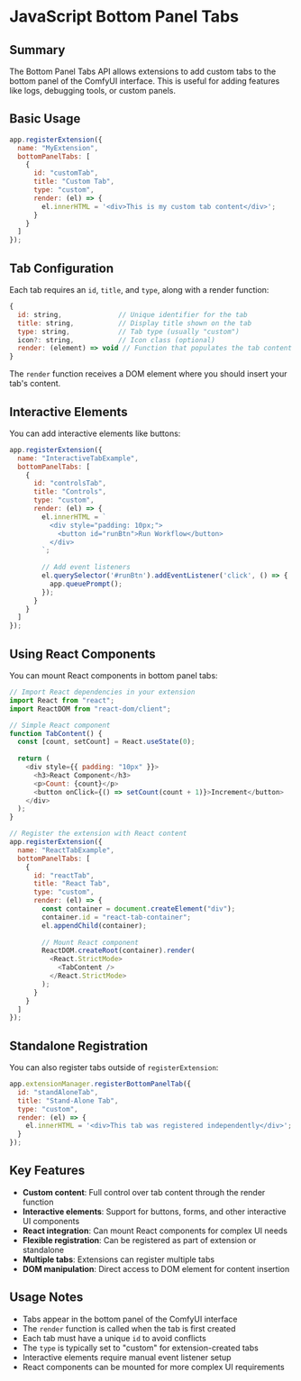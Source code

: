 # JavaScript Bottom Panel Tabs

## Summary

The Bottom Panel Tabs API allows extensions to add custom tabs to the bottom panel of the ComfyUI interface. This is useful for adding features like logs, debugging tools, or custom panels.

## Basic Usage

```javascript
app.registerExtension({
  name: "MyExtension",
  bottomPanelTabs: [
    {
      id: "customTab",
      title: "Custom Tab",
      type: "custom",
      render: (el) => {
        el.innerHTML = '<div>This is my custom tab content</div>';
      }
    }
  ]
});
```

## Tab Configuration

Each tab requires an `id`, `title`, and `type`, along with a render function:

```javascript
{
  id: string,              // Unique identifier for the tab
  title: string,           // Display title shown on the tab
  type: string,            // Tab type (usually "custom")
  icon?: string,           // Icon class (optional)
  render: (element) => void // Function that populates the tab content
}
```

The `render` function receives a DOM element where you should insert your tab's content.

## Interactive Elements

You can add interactive elements like buttons:

```javascript
app.registerExtension({
  name: "InteractiveTabExample",
  bottomPanelTabs: [
    {
      id: "controlsTab",
      title: "Controls",
      type: "custom",
      render: (el) => {
        el.innerHTML = `
          <div style="padding: 10px;">
            <button id="runBtn">Run Workflow</button>
          </div>
        `;
        
        // Add event listeners
        el.querySelector('#runBtn').addEventListener('click', () => {
          app.queuePrompt();
        });
      }
    }
  ]
});
```

## Using React Components

You can mount React components in bottom panel tabs:

```javascript
// Import React dependencies in your extension
import React from "react";
import ReactDOM from "react-dom/client";

// Simple React component
function TabContent() {
  const [count, setCount] = React.useState(0);
  
  return (
    <div style={{ padding: "10px" }}>
      <h3>React Component</h3>
      <p>Count: {count}</p>
      <button onClick={() => setCount(count + 1)}>Increment</button>
    </div>
  );
}

// Register the extension with React content
app.registerExtension({
  name: "ReactTabExample",
  bottomPanelTabs: [
    {
      id: "reactTab",
      title: "React Tab",
      type: "custom",
      render: (el) => {
        const container = document.createElement("div");
        container.id = "react-tab-container";
        el.appendChild(container);
        
        // Mount React component
        ReactDOM.createRoot(container).render(
          <React.StrictMode>
            <TabContent />
          </React.StrictMode>
        );
      }
    }
  ]
});
```

## Standalone Registration

You can also register tabs outside of `registerExtension`:

```javascript
app.extensionManager.registerBottomPanelTab({
  id: "standAloneTab",
  title: "Stand-Alone Tab",
  type: "custom",
  render: (el) => {
    el.innerHTML = '<div>This tab was registered independently</div>';
  }
});
```

## Key Features

- **Custom content**: Full control over tab content through the render function
- **Interactive elements**: Support for buttons, forms, and other interactive UI components
- **React integration**: Can mount React components for complex UI needs
- **Flexible registration**: Can be registered as part of extension or standalone
- **Multiple tabs**: Extensions can register multiple tabs
- **DOM manipulation**: Direct access to DOM element for content insertion

## Usage Notes

- Tabs appear in the bottom panel of the ComfyUI interface
- The `render` function is called when the tab is first created
- Each tab must have a unique `id` to avoid conflicts
- The `type` is typically set to "custom" for extension-created tabs
- Interactive elements require manual event listener setup
- React components can be mounted for more complex UI requirements
